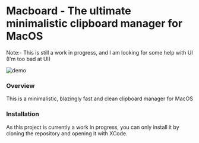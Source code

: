 # Macboard - The ultimate minimalistic clipboard manager for MacOS

Note:- This is still a work in progress, and I am looking for some help with UI (I'm too bad at UI)

![demo](https://i.imgur.com/KPdDBYH.jpg)

### Overview

This is a minimalistic, blazingly fast and clean clipboard manager for MacOS

### Installation

As this project is currently a work in progress, you can only install it by cloning the repository and opening it with XCode.
